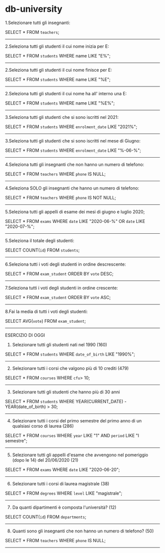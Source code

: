 # db-university

1.Selezionare tutti gli insegnanti:

SELECT * FROM `teachers`;

------------------------------------------------------

2.Seleziona tutti gli studenti il cui nome inizia per E:

SELECT * FROM `students` WHERE name LIKE "E%";

------------------------------------------------------

2.Seleziona tutti gli studenti il cui nome finisce per E:

SELECT * FROM `students` WHERE name LIKE "%E";

------------------------------------------------------

2.Seleziona tutti gli studenti il cui nome ha all' interno una E:

SELECT * FROM `students` WHERE name LIKE "%E%";

------------------------------------------------------

3.Seleziona tutti gli studenti che si sono iscritti nel 2021: 

SELECT * FROM `students` WHERE `enrolment_date` LIKE "2021%";

------------------------------------------------------

3.Seleziona tutti gli studenti che si sono iscritti nel mese di Giugno: 

SELECT * FROM `students` WHERE `enrolment_date` LIKE "%-06-%";

------------------------------------------------------

4.Seleziona tutti gli insegnanti che non hanno un numero di telefono: 

SELECT * FROM `teachers` WHERE `phone` IS NULL;

------------------------------------------------------

4.Seleziona SOLO gli insegnanti che hanno un numero di telefono: 

SELECT * FROM `teachers` WHERE `phone` IS NOT NULL;

------------------------------------------------------

5.Seleziona tutti gli appelli di esame dei mesi di giugno e luglio 2020;

SELECT * FROM `exams` WHERE `date` LIKE "2020-06-%" OR `date` LIKE "2020-07-%";

------------------------------------------------------

5.Seleziona il totale degli studenti:

SELECT COUNT(`id`) FROM `students`;

------------------------------------------------------

6.Seleziona tutti i voti degli studenti in ordine descrescente:

SELECT * FROM `exam_student` ORDER BY `vote` DESC;

------------------------------------------------------

7.Seleziona tutti i voti degli studenti in ordine crescente: 

SELECT * FROM `exam_student` ORDER BY `vote` ASC;

------------------------------------------------------

8.Fai la media di tutti i voti degli studenti:

SELECT AVG(`vote`) FROM `exam_student`;

------------------------------------------------------



ESERCIZIO DI OGGI

1. Selezionare tutti gli studenti nati nel 1990 (160)

SELECT * FROM `students` WHERE `date_of_birth` LIKE "1990%";

------------------------------------------------------

2. Selezionare tutti i corsi che valgono più di 10 crediti (479)

SELECT * FROM `courses` WHERE `cfu`> 10;

------------------------------------------------------

3. Selezionare tutti gli studenti che hanno più di 30 anni

SELECT * FROM `students` WHERE YEAR(CURRENT_DATE) - YEAR(date_of_birth) > 30;

-----------------------------------------------------

4. Selezionare tutti i corsi del primo semestre del primo anno di un qualsiasi corso di
laurea (286)

SELECT * FROM `courses` WHERE `year` LIKE "1" AND `period` LIKE "I semestre";

-----------------------------------------------------

5. Selezionare tutti gli appelli d'esame che avvengono nel pomeriggio (dopo le 14) del
20/06/2020 (21)

SELECT * FROM `exams` WHERE `date` LIKE "2020-06-20";

-----------------------------------------------------

6. Selezionare tutti i corsi di laurea magistrale (38)

SELECT * FROM `degrees` WHERE `level` LIKE "magistrale";

-----------------------------------------------------

7. Da quanti dipartimenti è composta l'università? (12)

SELECT COUNT(`id`) FROM `departments`;

-----------------------------------------------------

8. Quanti sono gli insegnanti che non hanno un numero di telefono? (50)

SELECT * FROM `teachers` WHERE `phone` IS NULL;

-----------------------------------------------------